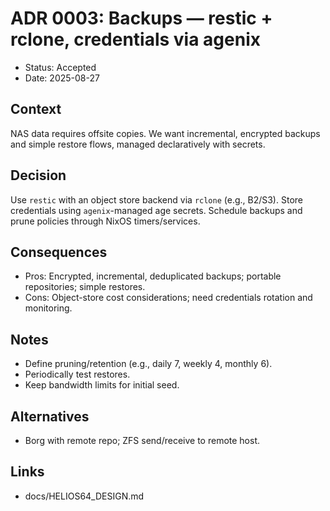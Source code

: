 # ADR 0003: Backups — restic + rclone, credentials via agenix

- Status: Accepted
- Date: 2025-08-27

## Context
NAS data requires offsite copies. We want incremental, encrypted backups and simple restore flows, managed declaratively with secrets.

## Decision
Use `restic` with an object store backend via `rclone` (e.g., B2/S3). Store credentials using `agenix`-managed age secrets. Schedule backups and prune policies through NixOS timers/services.

## Consequences
- Pros: Encrypted, incremental, deduplicated backups; portable repositories; simple restores.
- Cons: Object-store cost considerations; need credentials rotation and monitoring.

## Notes
- Define pruning/retention (e.g., daily 7, weekly 4, monthly 6).
- Periodically test restores.
- Keep bandwidth limits for initial seed.

## Alternatives
- Borg with remote repo; ZFS send/receive to remote host.

## Links
- docs/HELIOS64_DESIGN.md
